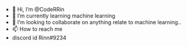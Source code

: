 - 👋 Hi, I’m @CodeRRin
- 🌱 I’m currently learning machine learning 
- 💞️ I’m looking to collaborate on anything relate to machine learning..
- 📫 How to reach me
- discord id 
Rinn#9234
<!---
CodeRRin/CodeRRin is a ✨ special ✨ repository because its `README.md` (this file) appears on your GitHub profile.
You can click the Preview link to take a look at your changes.
--->
